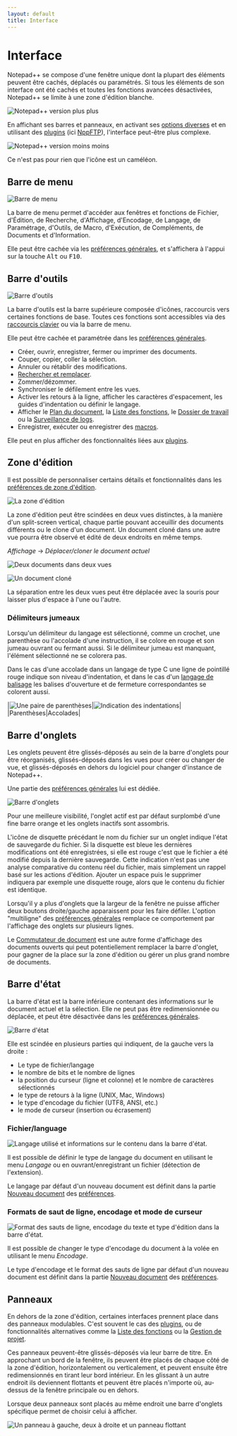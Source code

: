 ```yaml
---
layout: default
title: Interface
---
```

# Interface

Notepad++ se compose d'une fenêtre unique dont la plupart des éléments peuvent être cachés, déplacés ou paramétrés. Si tous les éléments de son interface ont été cachés et toutes les fonctions avancées désactivées, Notepad++ se limite à une zone d'édition blanche.

![Notepad++ version plus plus](/images/npp_interface_minimal.png)

En affichant ses barres et panneaux, en activant ses [options diverses](preferences/divers.md) et en utilisant des [plugins](plugins.md) (ici [NppFTP](plugins/nppftp.md)), l'interface peut-être plus complexe.

![Notepad++ version moins moins](/images/npp_interface_complex.png)

Ce n'est pas pour rien que l'icône est un caméléon.

## Barre de menu

![Barre de menu](/images/npp_interface_menubar.png)

La barre de menu permet d'accéder aux fenêtres et fonctions de Fichier, d'Édition, de Recherche, d'Affichage, d'Encodage, de Langage, de Paramétrage, d'Outils, de Macro, d'Exécution, de Compléments, de Documents et d'Information.

Elle peut être cachée via les [préférences générales](preferences/general.md), et s'affichera à l'appui sur la touche <kbd>Alt</kbd> ou <kbd>F10</kbd>.

## Barre d'outils

![Barre d'outils](/images/npp_interface_toolbar.png)

La barre d'outils est la barre supérieure composée d'icônes, raccourcis vers certaines fonctions de base. Toutes ces fonctions sont accessibles via des [raccourcis clavier](raccourcis-clavier.md) ou via la barre de menu.

Elle peut être cachée et paramétrée dans les [préférences générales](preferences/general.md).

- Créer, ouvrir, enregistrer, fermer ou imprimer des documents.
- Couper, copier, coller la sélection.
- Annuler ou rétablir des modifications.
- [Rechercher et remplacer](recherches-et-remplacements.md).
- Zommer/dézommer.
- Synchroniser le défilement entre les vues.
- Activer les retours à la ligne, afficher les caractères d'espacement, les guides d'indentation ou définir le langage.
- Afficher le [Plan du document](plan-du-document.md), la [Liste des fonctions](liste-des-fontions.md), le [Dossier de travail](dossier-de-travail.md) ou la [Surveillance de logs](surveillance-de-logs.md).
- Enregistrer, exécuter ou enregistrer des [macros](macros.md).

Elle peut en plus afficher des fonctionnalités liées aux [plugins](plugins.md).

## Zone d'édition

Il est possible de personnaliser certains détails et fonctionnalités dans les [préférences de zone d'édition](preferences/edition.md).

![La zone d'édition](/images/npp_interface_editzone.png)

La zone d'édition peut être scindées en deux vues distinctes, à la manière d'un split-screen vertical, chaque partie pouvant acceuillir des documents différents ou le clone d'un document. Un document cloné dans une autre vue pourra être observé et édité de deux endroits en même temps.

*Affichage* -> *Déplacer/cloner le document actuel*

![Deux documents dans deux vues](/images/npp_vues.png)

![Un document cloné](/images/npp_vues_clone.png)

La séparation entre les deux vues peut être déplacée avec la souris pour laisser plus d'espace à l'une ou l'autre.

### Délimiteurs jumeaux

Lorsqu'un délimiteur du langage est sélectionné, comme un crochet, une parenthèse ou l'accolade d'une instruction, il se colore en rouge et son jumeau ouvrant ou fermant aussi. Si le délimiteur jumeau est manquant, l'élément sélectionné ne se colorera pas.

Dans le cas d'une accolade dans un langage de type C une ligne de pointillé rouge indique son niveau d'indentation, et dans le cas d'un [langage de balisage](https://fr.wikipedia.org/wiki/Langage_de_balisage) les balises d'ouverture et de fermeture correspondantes se colorent aussi.

|![Une paire de parenthèses](/images/notepadpp_paireparentheses.png)|![Indication des indentations](/images/notepadpp_paireaccolades.png)|
|Parenthèses|Accolades|

## Barre d'onglets

Les onglets peuvent être glissés-déposés au sein de la barre d'onglets pour être réorganisés, glissés-déposés dans les vues pour créer ou changer de vue, et glissés-déposés en dehors du logiciel pour changer d'instance de Notepad++.

Une partie des [préférences générales](preferences/general.md) lui est dédiée.

![Barre d'onglets](/images/npp_interface_tabbar.png)

Pour une meilleure visibilité, l'onglet actif est par défaut surplombé d'une fine barre orange et les onglets inactifs sont assombris.

L'icône de disquette précédant le nom du fichier sur un onglet indique l'état de sauvegarde du fichier. Si la disquette est bleue les dernières modifications ont été enregistrées, si elle est rouge c'est que le fichier a été modifié depuis la dernière sauvegarde. Cette indication n'est pas une analyse comparative du contenu réel du fichier, mais simplement un rappel basé sur les actions d'édition. Ajouter un espace puis le supprimer indiquera par exemple une disquette rouge, alors que le contenu du fichier est identique.

Lorsqu'il y a plus d'onglets que la largeur de la fenêtre ne puisse afficher deux boutons droite/gauche apparaissent pour les faire défiler. L'option "multiligne" des [préférences générales](preferences/general.md) remplace ce comportement par l'affichage des onglets sur plusieurs lignes.

Le [Commutateur de document](commutateur-de-document.md) est une autre forme d'affichage des documents ouverts qui peut potentiellement remplacer la barre d'onglet, pour gagner de la place sur la zone d'édition ou gérer un plus grand nombre de documents.

## Barre d'état

La barre d'état est la barre inférieure contenant des informations sur le document actuel et la sélection. Elle ne peut pas être redimensionnée ou déplacée, et peut être désactivée dans les [préférences générales](preferences/general.md).

![Barre d'état](/images/npp_interface_statusbar.png)

Elle est scindée en plusieurs parties qui indiquent, de la gauche vers la droite :

- Le type de fichier/langage
- le nombre de bits et le nombre de lignes
- la position du curseur (ligne et colonne) et le nombre de caractères sélectionnés
- le type de retours à la ligne (UNIX, Mac, Windows)
- le type d'encodage du fichier (UTF8, ANSI, etc.)
- le mode de curseur (insertion ou écrasement)

### Fichier/language

![Langage utilisé et informations sur le contenu dans la barre d'état.](/images/notepadpp_bottombar1.png)

Il est possible de définir le type de langage du document en utilisant le menu *Langage* ou en ouvrant/enregistrant un fichier (détection de l'extension).

Le langage par défaut d'un nouveau document est définit dans la partie [Nouveau document](preferences/nouveau-document.md) des [préférences](preferences.md).

### Formats de saut de ligne, encodage et mode de curseur

![Format des sauts de ligne, encodage du texte et type d'édition dans la barre d'état.](/images/notepadpp_bottombar3.png)

Il est possible de changer le type d'encodage du document à la volée en utilisant le menu *Encodage*.

Le type d'encodage et le format des sauts de ligne par défaut d'un nouveau document est définit dans la partie [Nouveau document](preferences/nouveau-document.md) des [préférences](preferences.md).

## Panneaux

En dehors de la zone d'édition, certaines interfaces prennent place dans des panneaux modulables. C'est souvent le cas des [plugins](plugins.md), ou de fonctionnalités alternatives comme la [Liste des fonctions](liste-des-fonctions.md) ou la [Gestion de projet](gestion-de-projet.md).

Ces panneaux peuvent-être glissés-déposés via leur barre de titre. En approchant un bord de la fenêtre, ils peuvent être placés de chaque côté de la zone d'édition, horizontalement ou verticalement, et peuvent ensuite être redimensionnés en tirant leur bord intérieur. En les glissant à un autre endroit ils deviennent flottants et peuvent être placés n'importe où, au-dessus de la fenêtre principale ou en dehors.

Lorsque deux panneaux sont placés au même endroit une barre d'onglets spécifique permet de choisir celui à afficher.

![Un panneau à gauche, deux à droite et un panneau flottant](/images/npp_panels.png)
